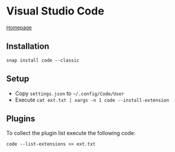 # Visual Studio Code

<font size="2">[Homepage](https://code.visualstudio.com/)</font>

## Installation

```
snap install code --classic
```

## Setup

* Copy `settings.json` to `~/.config/Code/User`
* Execute `cat ext.txt | xargs -n 1 code --install-extension`

## Plugins

To collect the plugin list execute the following code:

```
code --list-extensions >> ext.txt
```
